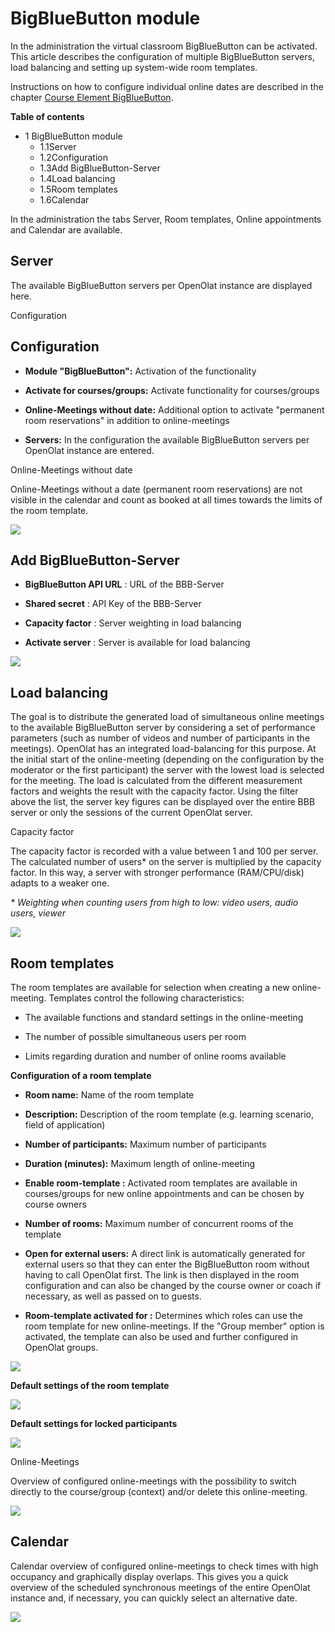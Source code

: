 # BigBlueButton module

In the administration the virtual classroom BigBlueButton can be activated.
This article describes the configuration of multiple BigBlueButton servers,
load balancing and setting up system-wide room templates.

Instructions on how to configure individual online dates are described in the
chapter [Course Element BigBlueButton](Course+element+BigBlueButton.html).

 **Table of contents**

  * 1 BigBlueButton module 
    * 1.1Server
    * 1.2Configuration
    * 1.3Add BigBlueButton-Server
    * 1.4Load balancing
    * 1.5Room templates
    * 1.6Calendar

In the administration the tabs Server, Room templates, Online appointments and
Calendar are available.

## Server

The available BigBlueButton servers per OpenOlat instance are displayed here.

 Configuration

## Configuration

  *  **Module "BigBlueButton":**  Activation of the functionality

  *  **Activate for courses/groups:**  Activate functionality for courses/groups

  *  **Online-Meetings without date:**  Additional option to activate "permanent room reservations" in addition to online-meetings

  *  **Servers:**  In the configuration the available BigBlueButton servers per OpenOlat instance are entered.

Online-Meetings without date

Online-Meetings without a date (permanent room reservations) are not visible
in the calendar and count as booked at all times towards the limits of the
room template.

  

![](assets/configuration-overview.png)

## Add BigBlueButton-Server

  *  **BigBlueButton API URL** : URL of the BBB-Server

  *  **Shared secret** : API Key of the BBB-Server

  *  **Capacity factor** : Server weighting in load balancing

  *  **Activate server** : Server is available for load balancing

![](assets/add-server.png)

## Load balancing

The goal is to distribute the generated load of simultaneous online meetings
to the available BigBlueButton server by considering a set of performance
parameters (such as number of videos and number of participants in the
meetings). OpenOlat has an integrated load-balancing for this purpose. At the
initial start of the online-meeting (depending on the configuration by the
moderator or the first participant) the server with the lowest load is
selected for the meeting. The load is calculated from the different
measurement factors and weights the result with the capacity factor. Using the
filter above the list, the server key figures can be displayed over the entire
BBB server or only the sessions of the current OpenOlat server.

Capacity factor

The capacity factor is recorded with a value between 1 and 100 per server. The
calculated number of users* on the server is multiplied by the capacity
factor. In this way, a server with stronger performance (RAM/CPU/disk) adapts
to a weaker one.  
  
 _*  Weighting when counting users from high to low: video users, audio users,
viewer_

  

![](assets/image2020-4-14_14-21-13.png)

## Room templates

The room templates are available for selection when creating a new online-
meeting. Templates control the following characteristics:

  * The available functions and standard settings in the online-meeting

  * The number of possible simultaneous users per room

  * Limits regarding duration and number of online rooms available

 **Configuration of a room template**

  *  **Room name:** Name of the room template

  *  **Description:**  Description of the room template (e.g. learning scenario, field of application)

  *  **Number of participants:**  Maximum number of participants

  *  **Duration (minutes):**  Maximum length of online-meeting

  *  **Enable room-template  :** Activated room templates are available in courses/groups for new online appointments and can be chosen by course owners

  *  **Number of rooms:**  Maximum number of concurrent rooms of the template

  *  **Open for external users:** A direct link is automatically generated for external users so that they can enter the BigBlueButton room without having to call OpenOlat first. The link is then displayed in the room configuration and can also be changed by the course owner or coach if necessary, as well as passed on to guests.

  *  **Room-template activated for <Role>:** Determines which roles can use the room template for new online-meetings. If the "Group member" option is activated, the template can also be used and further configured in OpenOlat groups.

  

![](assets/bbb_room_template.png)

  

 **Default settings of the room template**

![](assets/edit-room-template-2.png)

 **Default settings for locked participants**

![](assets/edit-room-template-3.png)

Online-Meetings

Overview of configured online-meetings with the possibility to switch directly
to the course/group (context) and/or delete this online-meeting.

![](assets/bbb_administration_online-meetings.png)

## Calendar

Calendar overview of configured online-meetings to check times with high
occupancy and graphically display overlaps. This gives you a quick overview of
the scheduled synchronous meetings of the entire OpenOlat instance and, if
necessary, you can quickly select an alternative date.

![](assets/bbb_administration_calendar.png)

  

